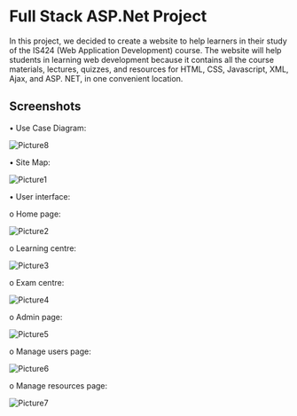 # Full Stack ASP.Net Project

In this project, we decided to create a website to help learners in their study of the IS424 (Web Application Development) course. The website will help students in learning web development because it contains all the course materials, lectures, quizzes, and resources for HTML, CSS, Javascript, XML, Ajax, and ASP. NET, in one convenient location. 

## Screenshots

•	Use Case Diagram:



![Picture8](https://user-images.githubusercontent.com/65503195/207805715-731bb57b-12cc-4bd1-ba9c-890af6ff1d1a.png)




•	Site Map:


![Picture1](https://user-images.githubusercontent.com/65503195/207805632-fab6ed1d-c781-463f-801e-53d0aaeb0beb.png)


•	User interface:

  o	Home page:

  
  ![Picture2](https://user-images.githubusercontent.com/65503195/207805412-2758db67-f051-411b-aeba-50c506890c91.png)

   
  
  o	Learning centre:
  
 
  ![Picture3](https://user-images.githubusercontent.com/65503195/207805484-31a871eb-5350-4942-9e92-f1791ab4d0f7.png)

  
  o	Exam centre:
  
  ![Picture4](https://user-images.githubusercontent.com/65503195/207805533-a609cc96-889b-4cdb-8c51-83df30084610.png)

  

  o	Admin page:
  
  
  ![Picture5](https://user-images.githubusercontent.com/65503195/207805571-2775acf1-135b-40df-9850-fc1e647d9f8c.png)


  o	Manage users page:
  
  ![Picture6](https://user-images.githubusercontent.com/65503195/207805591-46e86dd5-2bd3-4623-9f9a-a6560e62713c.png)

  

  o	Manage resources page:
  
  ![Picture7](https://user-images.githubusercontent.com/65503195/207805606-78fa9dba-5357-4cbe-baab-0ca5a9755f86.png)



